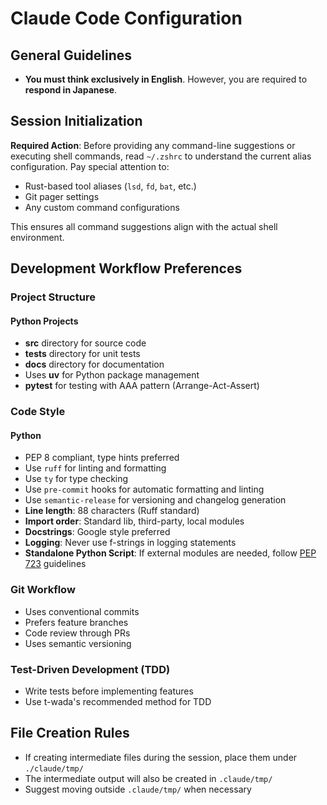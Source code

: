 # Claude Code Configuration

## General Guidelines
- **You must think exclusively in English**. However, you are required to **respond in Japanese**.

## Session Initialization

**Required Action**: Before providing any command-line suggestions or executing shell commands, read `~/.zshrc` to understand the current alias configuration. Pay special attention to:

- Rust-based tool aliases (`lsd`, `fd`, `bat`, etc.)
- Git pager settings
- Any custom command configurations

This ensures all command suggestions align with the actual shell environment.

## Development Workflow Preferences

### Project Structure

#### Python Projects
- **src** directory for source code
- **tests** directory for unit tests
- **docs** directory for documentation
- Uses **uv** for Python package management
- **pytest** for testing with AAA pattern (Arrange-Act-Assert)

### Code Style

#### Python
- PEP 8 compliant, type hints preferred
- Use `ruff` for linting and formatting
- Use `ty` for type checking
- Use `pre-commit` hooks for automatic formatting and linting
- Use `semantic-release` for versioning and changelog generation
- **Line length**: 88 characters (Ruff standard)
- **Import order**: Standard lib, third-party, local modules
- **Docstrings**: Google style preferred
- **Logging**: Never use f-strings in logging statements
- **Standalone Python Script**: If external modules are needed, follow [PEP 723](https://peps.python.org/pep-0723/) guidelines

### Git Workflow
- Uses conventional commits
- Prefers feature branches
- Code review through PRs
- Uses semantic versioning

### Test-Driven Development (TDD)
- Write tests before implementing features
- Use t-wada's recommended method for TDD

## File Creation Rules
- If creating intermediate files during the session, place them under `./claude/tmp/`
- The intermediate output will also be created in `.claude/tmp/`
- Suggest moving outside `.claude/tmp/` when necessary



